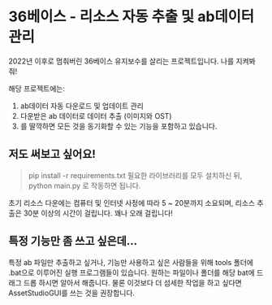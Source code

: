 # 36베이스 - 리소스 자동 추출 및 ab데이터 관리
2022년 이후로 멈춰버린 36베이스 유지보수를 살리는 프로젝트입니다.
나를 지켜봐 줘!

해당 프로젝트에는:
1. ab데이터 자동 다운로드 및 업데이트 관리
2. 다운받은 ab 데이터로 데이터 추출 (이미지와 OST)
3. 를 딸깍하면 모든 것을 동기화할 수 있는
기능을 포함하고 있습니다.

## 저도 써보고 싶어요!
> pip install -r requirements.txt
필요한 라이브러리를 모두 설치하신 뒤,
> python main.py
로 작동하면 됩니다.

초기 리소스 다운에는 컴퓨터 및 인터넷 사정에 따라 5 ~ 20분까지 소요되며, 
리소스 추출은 30분 이상의 시간이 걸립니다. 꽤나 오래 걸립니다! 

## 특정 기능만 좀 쓰고 싶은데...
특정 ab 파일만 추출하고 싶거나, 기능만 사용하고 싶은 사람들을 위해
tools 폴더에 .bat으로 이루어진 실행 프로그램들이 있습니다.
원하는 파일이나 폴더를 해당 bat에 드래그 드롭 하시면 알아서 해줍니다.
물론 이것보다 더 섬세한 작업을 하고 싶다면 AssetStudioGUI를 쓰는 것을 권장합니다.
